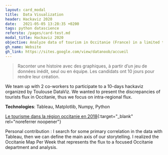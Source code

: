 ```yaml
---
layout: card_modal
title:  Data Visualization
header: Hackaviz 2020
date:   2021-05-05 13:28:35 +0200
tags: python datascience
refersto: /pages/card-test.md
modal_title: Hackaviz 2020 
objective: Analyze data of tourism in Occitanie (France) in a limited time
gh_name: Website
gh_link: https://sites.google.com/view/datanoob/accueil
---
```

> Raconter une histoire avec des graphiques, à partir d’un jeu de données inédit, seul ou en équipe. Les candidats ont 10 jours pour rendre leur création.

We team up with 2 co-workers to participate to a 10-days hackaviz organized by Toulouse DataViz. We wanted to present the discrepancies of tourists flux in Occitanie, thus we focus on intra-regional flux. 


__Technologies__: Tableau, Matplotlib, Numpy, Python 


[Le tourisme dans la région occitanie en 2018](https://sites.google.com/view/datanoob/accueil){:target="_blank" rel="noreferrer noopener"}

Personal contribution : I search for some primary correlation in the data with Tableau, then we can define the main axis of our storytelling. I realized the Occitanie Map Per Week that represents the flux to a focused Occitanie department and analysis. 


